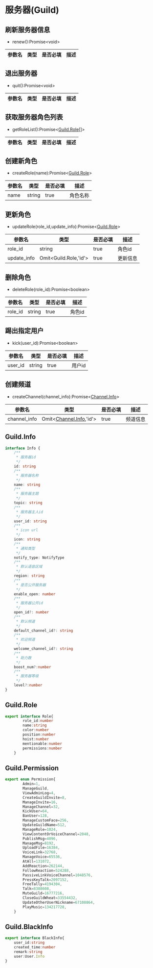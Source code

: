 # 服务器(Guild)
## 刷新服务器信息
- renew():Promise\<void>

| 参数名 | 类型 | 是否必填 | 描述|
|-----|----|------|----|

## 退出服务器
- quit():Promise\<void>

| 参数名 | 类型 | 是否必填 | 描述|
|-----|----|------|----|
## 获取服务器角色列表
- getRoleList():Promise\<[Guild.Role](./guild.md#guild-role)[]>

| 参数名 | 类型 | 是否必填 | 描述|
|-----|----|------|----|
## 创建新角色
- createRole(name):Promise\<[Guild.Role](./guild.md#guild-role)>

| 参数名 | 类型 | 是否必填 | 描述|
|-----|----|------|----|
|name|string|true|角色名称|
## 更新角色
- updateRole(role_id,update_info):Promise\<[Guild.Role](./guild.md#guild-role)>

| 参数名         | 类型                   | 是否必填 | 描述   |
|-------------|----------------------|------|------|
| role_id     | string               |true| 角色id |
| update_info | Omit\<Guild.Role,'id'> |true|更新信息|
## 删除角色
- deleteRole(role_id):Promise\<boolean>

| 参数名     | 类型                   | 是否必填 | 描述   |
|---------|----------------------|------|------|
| role_id | string               |true| 角色id |
## 踢出指定用户
- kick(user_id):Promise\<boolean>

| 参数名     | 类型                   | 是否必填 | 描述   |
|---------|----------------------|------|------|
| user_id | string               |true| 用户id |
## 创建频道
- createChannel(channel_info):Promise\<[Channel.Info](./channel.md#channel-info)>

| 参数名     | 类型                       | 是否必填 | 描述   |
|---------|--------------------------|------|------|
| channel_info | Omit\<[Channel.Info](./channel.md#channel-info),'id'> |true| 频道信息 |

## Guild.Info
```typescript
interface Info {
    /**
     * 服务器id
     */
    id: string
    /**
     * 服务器名称
     */
    name: string
    /**
     * 服务器主题
     */
    topic: string
    /**
     * 服务器主人id
     */
    user_id: string
    /**
     * icon url
     */
    icon: string
    /**
     * 通知类型
     */
    notify_type: NotifyType
    /**
     * 默认语音区域
     */
    region: string
    /**
     * 是否公开服务器
     */
    enable_open: number
    /**
     * 服务器公开id
     */
    open_id?: number
    /**
     * 默认频道
     */
    default_channel_id?: string
    /**
     * 欢迎频道
     */
    welcome_channel_id?: string
    /**
     * 助力数
     */
    boost_num?:number
    /**
     * 服务器等级
     */
    level?:number
}
```
## Guild.Role
```typescript
export interface Role{
        role_id:number
        name:string
        color:number
        position:number
        hoist:number
        mentionable:number
        permissions:number
    }
```
## Guild.Permission
```typescript
export enum Permission{
        Admin=1,
        ManageGuild,
        ViewAdminLog=4,
        CreateGuildInvite=8,
        ManageInvite=16,
        ManageChannel=32,
        KickUser=64,
        BanUser=128,
        ManageCustomFace=256,
        UpdateGuildName=512,
        ManageRole=1024,
        ViewContentOrVoiceChannel=2048,
        PublishMsg=4096,
        ManageMsg=8192,
        UploadFile=16384,
        VoiceLink=32768,
        ManageVoice=65536,
        AtAll=131072,
        AddReaction=262144,
        FollowReaction=524288,
        PassiveLinkVoiceChannel=1048576,
        PressKeyTalk=2097152,
        FreeTally=4194304,
        Talk=8388608,
        MuteGuild=16777216,
        CloseGuildWheat=33554432,
        UpdateOtherUserNickname=67108864,
        PlayMusic=134217728,
    }
```
## Guild.BlackInfo
```typescript
export interface BlackInfo{
    user_id:string
    created_time:number
    remark:string
    user:User.Info
}
```
